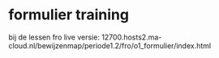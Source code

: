 # formulier training
bij de lessen fro
live versie: 12700.hosts2.ma-cloud.nl/bewijzenmap/periode1.2/fro/o1_formulier/index.html